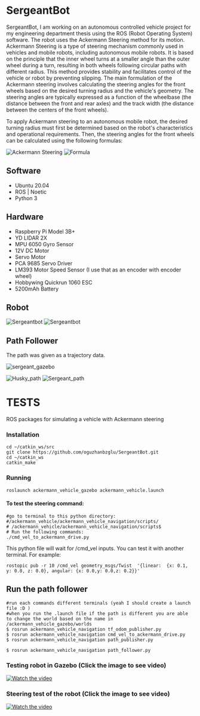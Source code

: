 # SergeantBot

SergeantBot, I am working on an autonomous controlled vehicle project for my engineering department thesis using the ROS (Robot Operating System) software. The robot uses the Ackermann Steering method for its motion. Ackermann Steering is a type of steering mechanism commonly used in vehicles and mobile robots, including autonomous mobile robots. It is based on the principle that the inner wheel turns at a smaller angle than the outer wheel during a turn, resulting in both wheels following circular paths with different radius. This method provides stability and facilitates control of the vehicle or robot by preventing slipping. The main formulation of the Ackermann steering involves calculating the steering angles for the front wheels based on the desired turning radius and the vehicle's geometry. The steering angles are typically expressed as a function of the wheelbase (the distance between the front and rear axles) and the track width (the distance between the centers of the front wheels).

To apply Ackermann steering to an autonomous mobile robot, the desired turning radius must first be determined based on the robot's characteristics and operational requirements. Then, the steering angles for the front wheels can be calculated using the following formulas:

![Ackermann Steering](ackermann_vehicle/images/ackermann_steering.jpeg)
![Formula](ackermann_vehicle/images/formula.jpeg)

## Software
- Ubuntu 20.04
- ROS | Noetic
- Python 3

## Hardware
- Raspberry Pi Model 3B+
- YD LIDAR 2X
- MPU 6050 Gyro Sensor
- 12V DC Motor
- Servo Motor
- PCA 9685 Servo Driver
- LM393 Motor Speed Sensor (I use that as an encoder with encoder wheel)
- Hobbywing Quickrun 1060 ESC
- 5200mAh Battery


## Robot

![Sergeantbot](ackermann_vehicle/images/sergeantbot.png)
![Sergeantbot](ackermann_vehicle/images/sergeantbot2.png)


## Path Follower 

The path was given as a trajectory data.

![sergeant_gazebo](ackermann_vehicle/images/sergeant_gazebo.png)


![Husky_path](ackermann_vehicle/images/husky_gazebo.png)
![Sergeant_path](ackermann_vehicle/images/path_gazebo.png)



# TESTS

ROS packages for simulating a vehicle with Ackermann steering


### Installation
```
cd ~/catkin_ws/src
git clone https://github.com/oguzhanbzglu/SergeantBot.git
cd ~/catkin_ws
catkin_make
```


### Running 
`roslaunch ackermann_vehicle_gazebo ackermann_vehicle.launch`

#### To test the steering command: 

```
#go to terminal to this python directory:
#/ackermann_vehicle/ackermann_vehicle_navigation/scripts/
# /ackermann_vehicle/ackermann_vehicle_navigation/scripts$
# Run the following commands:
./cmd_vel_to_ackermann_drive.py
```

This python file will wait for /cmd_vel inputs. You can test it with another terminal. For example:

```
rostopic pub -r 10 /cmd_vel geometry_msgs/Twist  '{linear:  {x: 0.1, y: 0.0, z: 0.0}, angular: {x: 0.0,y: 0.0,z: 0.2}}'
```

## Run the path follower

```
#run each commands different terminals (yeah I should create a launch file :D )
#when you run the .launch file if the path is different you are able to change the world based on the name in /ackermann_vehicle_gazebo/worlds
$ rosrun ackermann_vehicle_navigation tf_odom_publisher.py
$ rosrun ackermann_vehicle_navigation cmd_vel_to_ackermann_drive.py
$ rosrun ackermann_vehicle_navigation path_publisher.py
```
```
$ rosrun ackermann_vehicle_navigation path_follower.py
```
### Testing robot in Gazebo (Click the image to see video)
[![Watch the video](ackermann_vehicle/images/followers_path.png)](https://youtu.be/u6-OWd0uj58)

### Steering test of the robot (Click the image to see video)
[![Watch the video](ackermann_vehicle/images/the_robot.jpeg)](https://youtu.be/c5ZcQJwzZ2Y)


